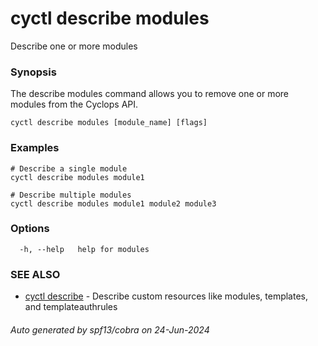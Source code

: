 # cyctl describe modules

Describe one or more modules

### Synopsis

The describe modules command allows you to remove one or more modules from the Cyclops API.

```
cyctl describe modules [module_name] [flags]
```

### Examples

```
# Describe a single module
cyctl describe modules module1

# Describe multiple modules
cyctl describe modules module1 module2 module3
```

### Options

```
  -h, --help   help for modules
```

### SEE ALSO

* [cyctl describe](cyctl_describe.md)	 - Describe custom resources like modules, templates, and templateauthrules

###### Auto generated by spf13/cobra on 24-Jun-2024
